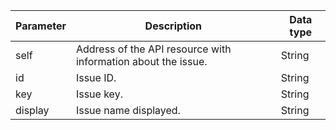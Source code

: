 Parameter | Description | Data type
----- | ----- | -----
self | Address of the API resource with information about the issue. | String
id | Issue ID. | String
key | Issue key. | String
display | Issue name displayed. | String